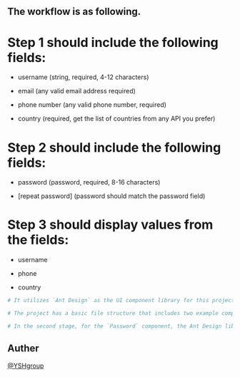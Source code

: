 ## The workflow is as following.

# Step 1 should include the following fields:


- username (string, required, 4-12 characters)

- email (any valid email address required)

- phone number (any valid phone number, required)

- country (required, get the list of countries from any API you prefer)


# Step 2 should include the following fields:

- password (password, required, 8-16 characters)

- [repeat password] (password should match the password field)


# Step 3 should display values from the fields:

- username

- phone

- country

```bash
# It utilizes `Ant Design` as the UI component library for this project.

# The project has a basic file structure that includes two example components for the 1st stage: `ErrorText` and `Select`. Since there is already a pre-built `Select` component available in the Ant Design library, there is no need to create a custom `Select` component separately.

# In the second stage, for the `Password` component, the Ant Design library provides support for the `Input.Password` component. Therefore, the `ErrorText` component does not need to be applied to the `Password` component.
```



## Auther

[@YSHgroup](http://github.com/YSHgroup)
